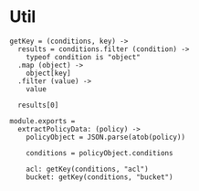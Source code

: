 Util
====


    getKey = (conditions, key) ->
      results = conditions.filter (condition) ->
        typeof condition is "object"
      .map (object) ->
        object[key]
      .filter (value) ->
        value

      results[0]

    module.exports =
      extractPolicyData: (policy) ->
        policyObject = JSON.parse(atob(policy))

        conditions = policyObject.conditions

        acl: getKey(conditions, "acl")
        bucket: getKey(conditions, "bucket")
